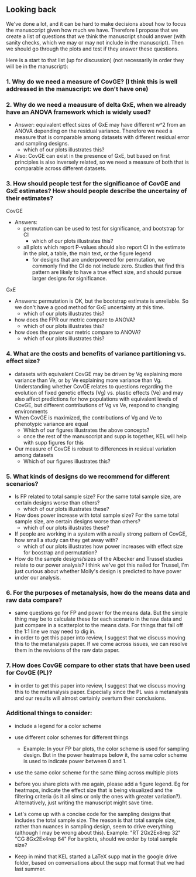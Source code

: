 ## Looking back

We've done a lot, and it can be hard to make decisions about how to focus the manusccript given how much we have. 
Therefore I propose that we create a list of questions that we think the manuscript should answer (with sanity checks, 
which we may or may not include in the manuscript). Then we should go through the plots and test if they answer these questions.

Here is a start to that list (up for discussion) (not necessarily in order they will be in the manuscript):

### 1. Why do we need a measure of CovGE? (I think this is well addressed in the manuscript: we don't have one)

### 2. Why do we need a meausure of delta GxE, when we already have an ANOVA framework which is widely used?
  - Answer: equivalent effect sizes of GxE may have different w^2 from an ANOVA depending on the residual variance. Therefore we need a measure that is comparable among datasets with different residual error and sampling designs.
     - which of our plots illustrates this?
 - Also: CovGE can exist in the presence of GxE, but based on first principles is also inversely related, so we need a measure of both that is 
 comparable across different datasets.


### 3. How should people test for the significance of CovGE and GxE estimates? How should people describe the uncertainy of their estimates?
  
CovGE
  - Answers:
    - permutation can be used to test for significance, and bootstrap for CI
      - which of our plots illustrates this?
    - all plots which report P-values should also report CI in the estimate in the plot, a table, the main text, or the figure legend
      - for designs that are underpowered for permutation, we commonly find the CI do not include zero. Studies that find this pattern are likely to have a true effect size, and should pursue larger designs for significance.
  
  GxE
  - Answers: permutation is OK, but the bootstrap estimate is unreliable. So we don't have a good method for GxE uncertainty at this time.
    - which of our plots illustrates this?
  - how does the FPR our metric compare to ANOVA?
     - which of our plots illustrates this?
  - how does the power our metric compare to ANOVA? 
    - which of our plots illustrates this?

### 4. What are the costs and benefits of variance partitioning vs. effect size?
  - datasets with equivalent CovGE may be driven by Vg explaining more variance than Ve, or by Ve explaining more variance than Vg. 
  Understanding whether CovGE relates to questions regarding the evolution of fixed genetic effects (Vg) vs. plastic effects (Ve) and may also affect predictions for how populations with equivalent levels of CovGE, but different contributions of Vg vs Ve, respond to changing environments
  - When CovGE is maximized, the contributions of Vg and Ve to phenotypic variance are equal
      - Which of our figures illustrates the above concepts?
      - once the rest of the manusccript and supp is together, KEL will help with supp figures for this
  - Our measure of CovGE is robust to differences in residual variation among datasets
      - Which of our figures illustrates this?

### 5. What kinds of designs do we recommend for different scenarios?
  - Is FP related to total sample size? For the same total sample size, are certain designs worse than others?
    - which of our plots illustrates these?
  - How does power increase with total sample size? For the same total sample size, are certain designs worse than others?
      - which of our plots illustrates these?
  - If people are working in a system with a really strong pattern of CovGE, how small a study can they get away with?
    - which of our plots illustrates how power increases with effect size for boostrap and permutation?
  - How do the sample designs/sizes of the Albecker and Trussel studies relate to our power analysis? I think we've got this nailed for Trussel, I'm just curious about whether Molly's design is predicted to have power under our analysis.

### 6. For the purposes of metanalysis, how do the means data and raw data compare?
  - same questions go for FP and power for the means data. But the simple thing may be to calculate these for each scenario in the raw data and just compare
  in a scatterplot to the means data. For things that fall off the 1:1 line we may need to dig in.
  - in order to get this paper into review, I suggest that we discuss moving this to the metanalysis paper. If we come across issues, we can resolve them in the revisions of the raw data paper.
  
### 7. How does CovGE compare to other stats that have been used for CovGE (PL)?
   - in order to get this paper into review, I suggest that we discuss moving this to the metanalysis paper. Especially since the PL was a metanalysis and our results will almost certainly overturn their conclusions.

### Additional things to consider:

- include a legend for a color scheme
- use different color schemes for different things
  - Example: In your FP bar plots, the color scheme is used for sampling design. But in the power heatmaps below it, the same color scheme is used to indicate power between 0 and 1. 
- use the same color scheme for the same thing across multiple plots
- before you share plots with me again, please add a figure legend. Eg for heatmaps, indicate the effect size that is being visualized and the filtering criteria (is it all sims or only the ones with greater variation?). Alternatively, just writing the manuscript might save time.

- Let's come up with a concise code for the sampling designs that includes the total sample size. The reason is that total sample size, rather 
than nuances in sampling design, seem to drive everything (although I may be wrong about this). Example:
"RT
2Gx2Ex8rep
32"
"CG
8Gx2Ex4rep
64"
For barplots, should we order by total sample size?

- Keep in mind that KEL started a LaTeX supp mat in the google drive folder, based on conversations about the supp mat format that we had last summer.


